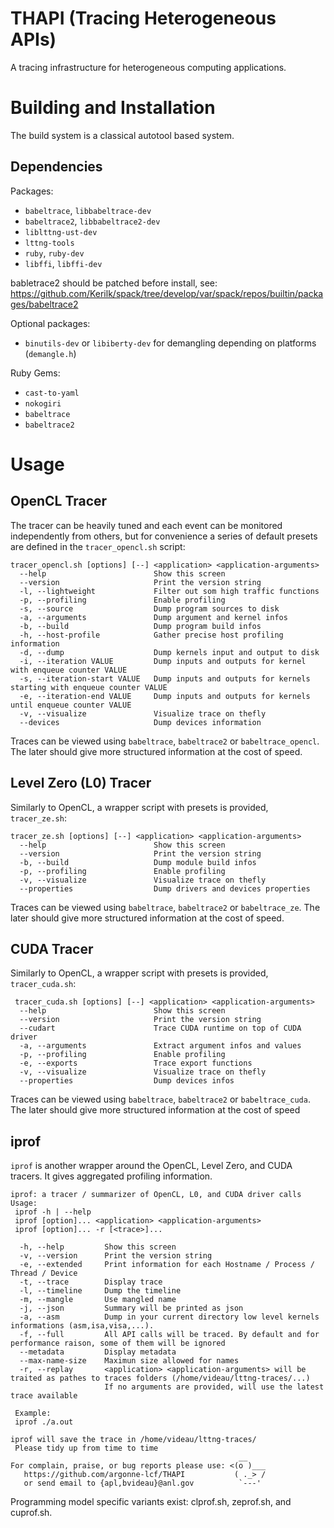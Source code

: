 # THAPI (Tracing Heterogeneous APIs)

A tracing infrastructure for heterogeneous computing applications.

# Building and Installation

The build system is a classical autotool based system.

## Dependencies

Packages:
 - `babeltrace`, `libbabeltrace-dev`
 - `babeltrace2`, `libbabeltrace2-dev`
 - `liblttng-ust-dev`
 - `lttng-tools`
 - `ruby`, `ruby-dev`
 - `libffi`, `libffi-dev`

babletrace2 should be patched before install, see:
https://github.com/Kerilk/spack/tree/develop/var/spack/repos/builtin/packages/babeltrace2

Optional packages:
 - `binutils-dev` or `libiberty-dev` for demangling depending on platforms (`demangle.h`)

 Ruby Gems:
 - `cast-to-yaml`
 - `nokogiri`
 - `babeltrace`
 - `babeltrace2`

# Usage

## OpenCL Tracer

The tracer can be heavily tuned and each event can be monitored independently from others, but for convenience a series of default presets are defined in the `tracer_opencl.sh` script:
```
tracer_opencl.sh [options] [--] <application> <application-arguments>
  --help                        Show this screen
  --version                     Print the version string
  -l, --lightweight             Filter out som high traffic functions
  -p, --profiling               Enable profiling
  -s, --source                  Dump program sources to disk
  -a, --arguments               Dump argument and kernel infos
  -b, --build                   Dump program build infos
  -h, --host-profile            Gather precise host profiling information
  -d, --dump                    Dump kernels input and output to disk
  -i, --iteration VALUE         Dump inputs and outputs for kernel with enqueue counter VALUE
  -s, --iteration-start VALUE   Dump inputs and outputs for kernels starting with enqueue counter VALUE
  -e, --iteration-end VALUE     Dump inputs and outputs for kernels until enqueue counter VALUE
  -v, --visualize               Visualize trace on thefly
  --devices                     Dump devices information
```

Traces can be viewed using `babeltrace`, `babeltrace2` or `babeltrace_opencl`. The later should give more structured information at the cost of speed.

## Level Zero (L0) Tracer

Similarly to OpenCL, a wrapper script with presets is provided, `tracer_ze.sh`:
```
tracer_ze.sh [options] [--] <application> <application-arguments>
  --help                        Show this screen
  --version                     Print the version string
  -b, --build                   Dump module build infos
  -p, --profiling               Enable profiling
  -v, --visualize               Visualize trace on thefly
  --properties                  Dump drivers and devices properties
```
Traces can be viewed using `babeltrace`, `babeltrace2` or `babeltrace_ze`. The later should give more structured information at the cost of speed.

## CUDA Tracer

Similarly to OpenCL, a wrapper script with presets is provided, `tracer_cuda.sh`:
```
 tracer_cuda.sh [options] [--] <application> <application-arguments>
  --help                        Show this screen
  --version                     Print the version string
  --cudart                      Trace CUDA runtime on top of CUDA driver
  -a, --arguments               Extract argument infos and values
  -p, --profiling               Enable profiling
  -e, --exports                 Trace export functions
  -v, --visualize               Visualize trace on thefly
  --properties                  Dump devices infos
```
 Traces can be viewed using `babeltrace`, `babeltrace2` or `babeltrace_cuda`. The later should give more structured information at the cost of speed

## iprof

`iprof` is another wrapper around the OpenCL, Level Zero, and CUDA tracers. It gives aggregated profiling information.

```
iprof: a tracer / summarizer of OpenCL, L0, and CUDA driver calls
Usage:
 iprof -h | --help 
 iprof [option]... <application> <application-arguments>
 iprof [option]... -r [<trace>]...

  -h, --help         Show this screen
  -v, --version      Print the version string
  -e, --extended     Print information for each Hostname / Process / Thread / Device
  -t, --trace        Display trace
  -l, --timeline     Dump the timeline
  -m, --mangle       Use mangled name
  -j, --json         Summary will be printed as json
  -a, --asm          Dump in your current directory low level kernels informations (asm,isa,visa,...).
  -f, --full         All API calls will be traced. By default and for performance raison, some of them will be ignored
  --metadata         Display metadata
  --max-name-size    Maximun size allowed for names
  -r, --replay       <application> <application-arguments> will be traited as pathes to traces folders (/home/videau/lttng-traces/...)
                     If no arguments are provided, will use the latest trace available

 Example:
 iprof ./a.out

iprof will save the trace in /home/videau/lttng-traces/
 Please tidy up from time to time
                                                   __
For complain, praise, or bug reports please use: <(o )___
   https://github.com/argonne-lcf/THAPI           ( ._> /
   or send email to {apl,bvideau}@anl.gov          `---'
```

Programming model specific variants exist: clprof.sh, zeprof.sh, and cuprof.sh.
